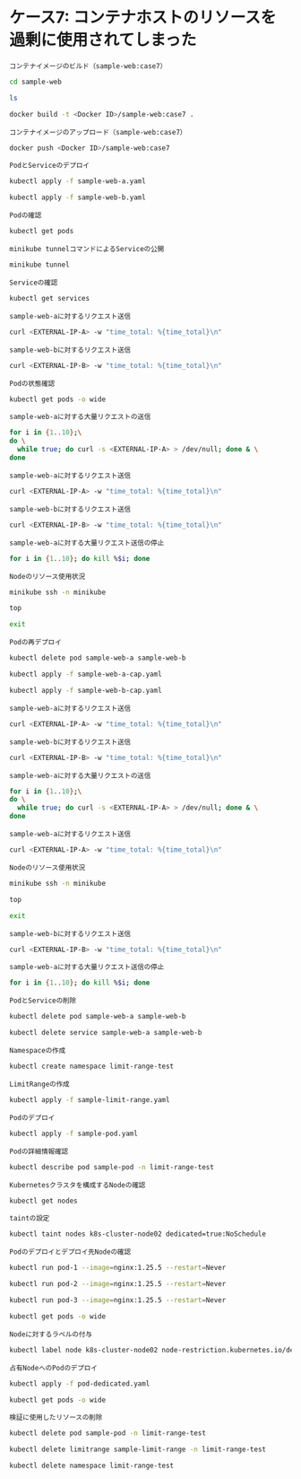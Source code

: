# ケース7: コンテナホストのリソースを過剰に使用されてしまった

`コンテナイメージのビルド（sample-web:case7）`
```bash
cd sample-web

ls

docker build -t <Docker ID>/sample-web:case7 .
```

`コンテナイメージのアップロード（sample-web:case7）`
```bash
docker push <Docker ID>/sample-web:case7
```

`PodとServiceのデプロイ`
```bash
kubectl apply -f sample-web-a.yaml

kubectl apply -f sample-web-b.yaml
```

`Podの確認`
```bash
kubectl get pods
```

`minikube tunnelコマンドによるServiceの公開`
```bash
minikube tunnel
```

`Serviceの確認`
```bash
kubectl get services
```

`sample-web-aに対するリクエスト送信`
```bash
curl <EXTERNAL-IP-A> -w "time_total: %{time_total}\n"
```

`sample-web-bに対するリクエスト送信`
```bash
curl <EXTERNAL-IP-B> -w "time_total: %{time_total}\n"
```

`Podの状態確認`
```bash
kubectl get pods -o wide
```

`sample-web-aに対する大量リクエストの送信`
```bash
for i in {1..10};\
do \
  while true; do curl -s <EXTERNAL-IP-A> > /dev/null; done & \
done
```

`sample-web-aに対するリクエスト送信`
```bash
curl <EXTERNAL-IP-A> -w "time_total: %{time_total}\n"
```

`sample-web-bに対するリクエスト送信`
```bash
curl <EXTERNAL-IP-B> -w "time_total: %{time_total}\n"
```

`sample-web-aに対する大量リクエスト送信の停止`
```bash
for i in {1..10}; do kill %$i; done
```

`Nodeのリソース使用状況`
```bash
minikube ssh -n minikube

top

exit
```

`Podの再デプロイ`
```bash
kubectl delete pod sample-web-a sample-web-b

kubectl apply -f sample-web-a-cap.yaml

kubectl apply -f sample-web-b-cap.yaml
```

`sample-web-aに対するリクエスト送信`
```bash
curl <EXTERNAL-IP-A> -w "time_total: %{time_total}\n"
```

`sample-web-bに対するリクエスト送信`
```bash
curl <EXTERNAL-IP-B> -w "time_total: %{time_total}\n"
```

`sample-web-aに対する大量リクエストの送信`
```bash
for i in {1..10};\
do \
  while true; do curl -s <EXTERNAL-IP-A> > /dev/null; done & \
done
```

`sample-web-aに対するリクエスト送信`
```bash
curl <EXTERNAL-IP-A> -w "time_total: %{time_total}\n"
```

`Nodeのリソース使用状況`
```bash
minikube ssh -n minikube

top

exit
```

`sample-web-bに対するリクエスト送信`
```bash
curl <EXTERNAL-IP-B> -w "time_total: %{time_total}\n"
```

`sample-web-aに対する大量リクエスト送信の停止`
```bash
for i in {1..10}; do kill %$i; done
```

`PodとServiceの削除`
```bash
kubectl delete pod sample-web-a sample-web-b

kubectl delete service sample-web-a sample-web-b
```

`Namespaceの作成`
```bash
kubectl create namespace limit-range-test
```

`LimitRangeの作成`
```bash
kubectl apply -f sample-limit-range.yaml
```

`Podのデプロイ`
```bash
kubectl apply -f sample-pod.yaml
```

`Podの詳細情報確認`
```bash
kubectl describe pod sample-pod -n limit-range-test
```

`Kubernetesクラスタを構成するNodeの確認`
```bash
kubectl get nodes
```

`taintの設定`
```bash
kubectl taint nodes k8s-cluster-node02 dedicated=true:NoSchedule
```

`Podのデプロイとデプロイ先Nodeの確認`
```bash
kubectl run pod-1 --image=nginx:1.25.5 --restart=Never

kubectl run pod-2 --image=nginx:1.25.5 --restart=Never

kubectl run pod-3 --image=nginx:1.25.5 --restart=Never

kubectl get pods -o wide
```

`Nodeに対するラベルの付与`
```bash
kubectl label node k8s-cluster-node02 node-restriction.kubernetes.io/dedicated=true
```

`占有NodeへのPodのデプロイ`
```bash
kubectl apply -f pod-dedicated.yaml

kubectl get pods -o wide
```

`検証に使用したリソースの削除`
```bash
kubectl delete pod sample-pod -n limit-range-test

kubectl delete limitrange sample-limit-range -n limit-range-test

kubectl delete namespace limit-range-test
```